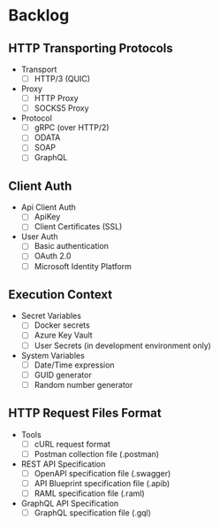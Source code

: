 # Backlog

## HTTP Transporting Protocols

- Transport
  - [ ] HTTP/3 (QUIC)

- Proxy
  - [ ] HTTP Proxy
  - [ ] SOCKS5 Proxy

- Protocol
  - [ ] gRPC (over HTTP/2)
  - [ ] ODATA
  - [ ] SOAP
  - [ ] GraphQL

## Client Auth

- Api Client Auth
  - [ ] ApiKey
  - [ ] Client Certificates (SSL)

- User Auth
  - [ ] Basic authentication
  - [ ] OAuth 2.0
  - [ ] Microsoft Identity Platform

## Execution Context

- Secret Variables
  - [ ] Docker secrets
  - [ ] Azure Key Vault
  - [ ] User Secrets (in development environment only)

- System Variables
  - [ ] Date/Time expression
  - [ ] GUID generator
  - [ ] Random number generator

## HTTP Request Files Format

- Tools
  - [ ] cURL request format
  - [ ] Postman collection file (.postman)

- REST API Specification
  - [ ] OpenAPI specification file (.swagger)
  - [ ] API Blueprint specification file (.apib)
  - [ ] RAML specification file (.raml)

- GraphQL API Specification
  - [ ] GraphQL specification file (.gql)

